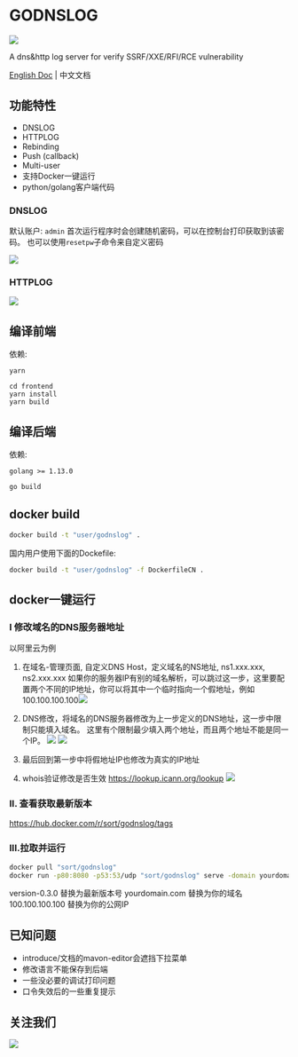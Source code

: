 # GODNSLOG

![](https://s1.ax1x.com/2020/08/31/dXFLg1.png)

A dns&amp;http log server for verify SSRF/XXE/RFI/RCE vulnerability 

[English Doc](https://github.com/chennqqi/godnslog) | 中文文档

## 功能特性

- DNSLOG
- HTTPLOG
- Rebinding
- Push (callback)
- Multi-user
- 支持Docker一键运行
- python/golang客户端代码


### DNSLOG

默认账户: `admin`
首次运行程序时会创建随机密码，可以在控制台打印获取到该密码。
也可以使用`resetpw`子命令来自定义密码

![](https://s1.ax1x.com/2020/08/31/dXPba4.png)


### HTTPLOG
![](https://s1.ax1x.com/2020/08/31/dXiiIH.png)

## 编译前端

依赖: 

`yarn`

```
cd frontend
yarn install
yarn build
```
	
## 编译后端

依赖: 

`golang >= 1.13.0`

```bash
go build
```

## docker build

```bash
docker build -t "user/godnslog" .
```

国内用户使用下面的Dockefile:

```bash
docker build -t "user/godnslog" -f DockerfileCN .
```

## docker一键运行

### I 修改域名的DNS服务器地址

以阿里云为例

1. 在域名-管理页面, 自定义DNS Host，定义域名的NS地址, ns1.xxx.xxx, ns2.xxx.xxx
如果你的服务器IP有别的域名解析，可以跳过这一步，这里要配置两个不同的IP地址，你可以将其中一个临时指向一个假地址，例如100.100.100.100![](https://s1.ax1x.com/2020/09/04/wFiaM8.png)

2. DNS修改，将域名的DNS服务器修改为上一步定义的DNS地址，这一步中限制只能填入域名。
这里有个限制最少填入两个地址，而且两个地址不能是同一个IP。 
![](https://s1.ax1x.com/2020/09/04/wFitRP.png)
![](https://s1.ax1x.com/2020/09/04/wFiJPI.png)

3. 最后回到第一步中将假地址IP也修改为真实的IP地址

4. whois验证修改是否生效
<https://lookup.icann.org/lookup>
![](https://s1.ax1x.com/2020/09/04/wFk04s.png)


### II. 查看获取最新版本
https://hub.docker.com/r/sort/godnslog/tags

### III.拉取并运行

```bash
docker pull "sort/godnslog"
docker run -p80:8080 -p53:53/udp "sort/godnslog" serve -domain yourdomain.com -4 100.100.100.100
```

version-0.3.0 替换为最新版本号
yourdomain.com 替换为你的域名
100.100.100.100 替换为你的公网IP


## 已知问题

- introduce/文档的mavon-editor会遮挡下拉菜单
- 修改语言不能保存到后端
- 一些没必要的调试打印问题
- 口令失效后的一些重复提示

## 关注我们

![](https://open.weixin.qq.com/qr/code?username=gh_d110440c4890)